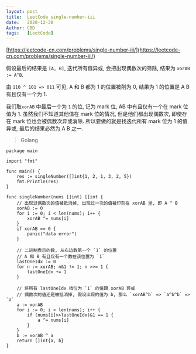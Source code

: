 ```yaml
---
layout: post
title:  LeetCode single-number-iii
date:   2020-12-30
Author: CBD
tags:   [LeetCode]
---
```


[https://leetcode-cn.com/problems/single-number-iii/](https://leetcode-cn.com/problems/single-number-iii/)

假设最后的结果是 `[A, B]`, 迭代所有值异或, 会把出现偶数次的筛除, 结果为 `xorAB := A^B`.

由 `110 ^ 101 => 011` 可见, A 和 B 都为 1 的位置被削为 0, 结果为 1 的位置是 A B 有且仅有一个为 1.

我们取`xorAB` 中最后一个为 `1` 的位, 记为 mark 位,  AB 中有且仅有一个在 mark 位值为 1. 虽然我们不知道其他值在 mark 位的情况, 但是他们都出现偶数次, 即使存在 mark 位也会被偶数次异或消除. 所以要做的就是找迭代所有 mark 位为 1 的值异或, 最后的结果必然为 A B 之一.

> Golang

```golang
package main

import "fmt"

func main() {
	res := singleNumber([]int{1, 2, 1, 3, 2, 5})
	fmt.Println(res)
}

func singleNumber(nums []int) []int {
	// 出现过偶数次的值被抵消掉, 出现过一次的值被印刻在 xorAB 里, 即 A ^ B
	xorAB := 0
	for i := 0; i < len(nums); i++ {
		xorAB ^= nums[i]
	}
	if xorAB == 0 {
		panic("data error")
	}

	// 二进制表示的数, 从右边数第一个 `1` 的位置
	// A 和 B 有且仅有一个数在该位置为 `1`
	lastOneIdx := 0
	for n := xorAB; n&1 != 1; n >>= 1 {
		lastOneIdx += 1
	}

	// 将所有 lastOneIdx 档位为 `1` 的值跟 xorAB 异或
	// 偶数次的值还是被抵消掉, 假设出现的值为 b, 那么 `xorAB^b` => `a^b^b` => `a`
	a := xorAB
	for i := 0; i < len(nums); i++ {
		if (nums[i]>>lastOneIdx)&1 == 1 {
			a ^= nums[i]
		}
	}
	b := xorAB ^ a
	return []int{a, b}
}

```
